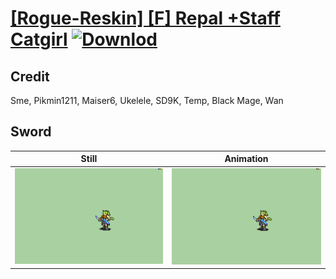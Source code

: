 # [\[Rogue-Reskin\] \[F\] Repal +Staff Catgirl](./) [![Downlod](https://img.shields.io/badge/Download--red?style=social&logo=github)](https://minhaskamal.github.io/DownGit/#/home?url=https://github.com/Klokinator/FE-Repo/tree/main/Battle%20Animations%2FInfantry%20-%20(Swd)%20Thieves%2C%20Rogues%2C%20Assassins%2F%5BRogue-Reskin%5D%20%5BF%5D%20Repal%20%2BStaff%20Catgirl%2F1.%20Sword)

## Credit

Sme, Pikmin1211, Maiser6, Ukelele, SD9K, Temp, Black Mage, Wan

## Sword

| Still | Animation |
| :---: | :-------: |
| ![Sword still](./Sword_000.png) | ![Sword animation](./Sword.gif) |
